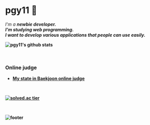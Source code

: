 # pgy11 👋

<!--
**pgy11/pgy11** is a ✨ _special_ ✨ repository because its `README.md` (this file) appears on your GitHub profile.
-->
<p>
  <em>
    I'm a <b>newbie<b> developer.<br>
    I'm studying web programming.<br>
    I want to develop various applications that people can use easily.
  </em>
</p>


![pgy11's github stats](https://github-readme-stats.vercel.app/api?username=pgy11&show_icons=true)

<br>

### Online judge
- [My state in Baekjoon online judge](https://www.acmicpc.net/user/algorithm_beginner)
<br>

[![solved.ac tier](http://mazassumnida.wtf/api/generate_badge?boj=algorithm_beginner)](https://solved.ac/algorithm_beginner)

<br>

![footer](https://capsule-render.vercel.app/api?type=wave&color=gradient&height=150&section=footer)
